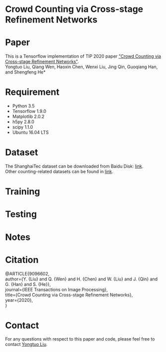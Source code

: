 # Crowd Counting via Cross-stage Refinement Networks
# Paper
This is a Tensorflow implementation of TIP 2020 paper ["Crowd Counting via Cross-stage Refinement Networks"](https://ieeexplore.ieee.org/document/9096602).  
Yongtuo Liu, Qiang Wen, Haoxin Chen, Wenxi Liu, Jing Qin, Guoqiang Han, and Shengfeng He*
# Requirement
* Python 3.5  
* Tensorflow 1.9.0  
* Matplotlib 2.0.2  
* h5py 2.8.0  
* scipy 1.1.0  
* Ubuntu 16.04 LTS  
# Dataset
The ShanghaiTec dataset can be downloaded from Baidu Disk: [link](https://pan.baidu.com/s/1nuAYslz).  
Other counting-related datasets can be found in [link](https://github.com/gjy3035/Awesome-Crowd-Counting/blob/master/src/Datasets.md).  
# Training
# Testing
# Notes
# Citation
@ARTICLE{9096602,  
  author={Y. {Liu} and Q. {Wen} and H. {Chen} and W. {Liu} and J. {Qin} and G. {Han} and S. {He}},  
  journal={IEEE Transactions on Image Processing},   
  title={Crowd Counting via Cross-stage Refinement Networks},   
  year={2020},  
}
# Contact
For any questions with respect to this paper and code, please feel free to contact [Yongtuo Liu](mailto:csmanlyt@mail.scut.edu.cn).
